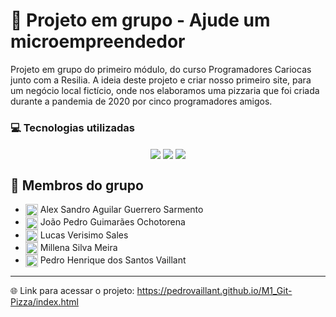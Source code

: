 # 🍕 Projeto em grupo - Ajude um microempreendedor
Projeto em grupo do primeiro módulo, do curso Programadores Cariocas junto com a Resilia. A ideia deste projeto e criar nosso primeiro site, para um negócio local fictício, onde nos elaboramos uma pizzaria que foi criada durante a pandemia de 2020 por cinco programadores amigos. 

### 💻 Tecnologias utilizadas
<div align="center" style="display: inline_block">
<img align="center" src="https://img.shields.io/static/v1?style=for-the-badge&message=HTML5&color=E34F26&logo=HTML5&logoColor=FFFFFF&label=">
<img align="center" src="https://img.shields.io/static/v1?style=for-the-badge&message=CSS3&color=1572B6&logo=CSS3&logoColor=FFFFFF&label=">
<img align="center" src="https://img.shields.io/static/v1?style=for-the-badge&message=JavaScript&color=222222&logo=JavaScript&logoColor=F7DF1E&label=">
</div>

## 👥 Membros do grupo
* <a href="https://github.com/AlexProgramadorS"><img align="center" height="20" width="20" src="https://cdn.jsdelivr.net/gh/devicons/devicon/icons/github/github-original.svg"><a> Alex Sandro Aguilar Guerrero Sarmento
* <a href="https://github.com/JoaoOcho"><img align="center" height="20" width="20" src="https://cdn.jsdelivr.net/gh/devicons/devicon/icons/github/github-original.svg"><a> João Pedro Guimarães Ochotorena
* <a href="https://github.com/JoaoOcho"><img align="center" height="20" width="20" src="https://cdn.jsdelivr.net/gh/devicons/devicon/icons/github/github-original.svg"><a> Lucas Verisimo Sales
* <a href="#"><img align="center" height="20" width="20" src="https://cdn.jsdelivr.net/gh/devicons/devicon/icons/github/github-original.svg"><a> Millena Silva Meira
* <a href="https://github.com/PedroVaillant"><img align="center" height="20" width="20" src="https://cdn.jsdelivr.net/gh/devicons/devicon/icons/github/github-original.svg"><a> Pedro Henrique dos Santos Vaillant


---          
🌐 Link para acessar o projeto: https://pedrovaillant.github.io/M1_Git-Pizza/index.html
